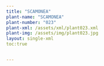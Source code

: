 ```yaml
---
title: "SCAMONEA"
plant-name: "SCAMONEA"
plant-number: "023"
plant-xml: /assets/xml/plant023.xml
plant-img: /assets/img/plant023.jpg
layout: single-xml
toc:true


---
```


